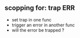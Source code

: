 scopping for: trap ERR
----
- set trap in one func
- trigger an error in another func
- will the error be trapped ?
